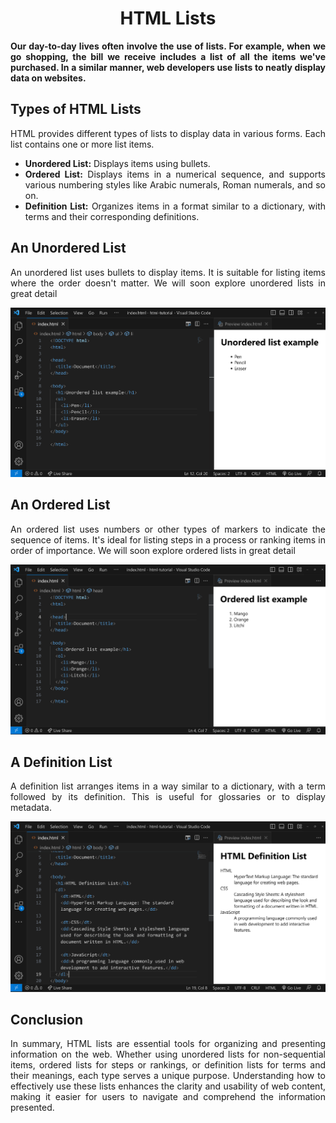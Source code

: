 <style>
  body {
    text-align: justify;
  }
</style>

<h1 style="text-align: center;">HTML Lists</h1>

<b>Our day-to-day lives often involve the use of lists. For example, when we go shopping, the bill we receive includes a list of all the items we've purchased. In a similar manner, web developers use lists to neatly display data on websites.</b>

## Types of HTML Lists

HTML provides different types of lists to display data in various forms. Each list contains one or more list items.

- **Unordered List:** Displays items using bullets.
- **Ordered List:** Displays items in a numerical sequence, and supports various numbering styles like Arabic numerals, Roman numerals, and so on.
- **Definition List:** Organizes items in a format similar to a dictionary, with terms and their corresponding definitions.

## An Unordered List

An unordered list uses bullets to display items. It is suitable for listing items where the order doesn't matter. We will soon explore unordered lists in great detail

<img src="./assets/unordered-list-example.png" alt="unordered-list-example">

## An Ordered List

An ordered list uses numbers or other types of markers to indicate the sequence of items. It's ideal for listing steps in a process or ranking items in order of importance. We will soon explore ordered lists in great detail

<img src="./assets/ordered-list-example.png" alt="unordered-list-example">

## A Definition List

A definition list arranges items in a way similar to a dictionary, with a term followed by its definition. This is useful for glossaries or to display metadata.

<img src="./assets/definition-list-html.png" alt="definition-list-html">

## Conclusion

In summary, HTML lists are essential tools for organizing and presenting information on the web. Whether using unordered lists for non-sequential items, ordered lists for steps or rankings, or definition lists for terms and their meanings, each type serves a unique purpose. Understanding how to effectively use these lists enhances the clarity and usability of web content, making it easier for users to navigate and comprehend the information presented.
